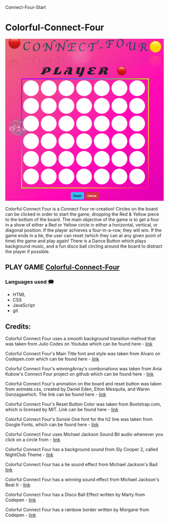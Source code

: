 Connect-Four-Start
# Colorful-Connect-Four

![Connect Four](/assets/images/color-connect-four.jpg "Connect Four")

Colorful Connect Four is a Connect Four re-creation! Circles on the board can be clicked in order to start the game, dropping the Red & Yellow piece to the bottom of the board. The main objective of the game is to get a four in a show of either a Red or Yellow circle in either a horizontal, vertical, or diagonal position. If the player achieves a four-in-a-row, they will win. If the game ends in a tie, the user can reset (which they can at any given point of time) the game and play again! There is a Dance Button which plays background music, and a fun disco ball circling around the board to distract the player if possible.


## PLAY GAME [Colorful-Connect-Four](https://colorfulconnectfour.netlify.app/)

### Languages used 🗯

 * HTML
 * CSS
 * JavaScript
 * git

## Credits:

Colorful Connect Four uses a smooth background transition method that was taken from Julio Codes on Youtube which can be found here - [link](https://www.youtube.com/watch?v=fBRzD6dwJfw&ab_channel=JulioCodes)

Colorful Connect Four's Main Title font and style was taken from Alvaro on Codepen.com which can be found here - [link](https://codepen.io/alvarotrigo/pen/xxLvyOG)

Colorful Connect Four's winningArray's combonations was taken from Ania Kubow's Connect Four project on github which can be found here - [link](https://github.com/kubowania/connect-four)

Colorful Connect Four's animation on the board and reset button was taken from animate.css, created by Daniel Eden, Elton Mesquita, and Waren Gonzagawhich. The link can be found here - [link](https://animate.style/)

Colorful Connect Four's Reset Button Color was taken from Bootstrap.com, which is licensed by MIT. Link can be found here - [link](https://getbootstrap.com/)

Colorful Connect Four's Sonsie One font for the h2 line was taken from Google Fonts, which can be found here - [link](https://fonts.google.com/)

Colorful Connect Four uses Michael Jackson Sound Bit audio whenever you click on a circle from - [link](https://www.youtube.com/watch?v=e62M-5-7ajY&t=136s&ab_channel=KiedisEnvy)

Colorful Connect Four has a background sound from Sly Cooper 2, called NightClub Theme - [link](https://www.youtube.com/watch?v=nMaOPytadLU&t=251s&ab_channel=pikagirl123)

Colorful Connect Four has a tie sound effect from Michael Jackson's Bad [link](https://www.youtube.com/watch?v=k-B2Uux-D-I&ab_channel=MichaelJayHD)

Colorful Connect Four has a winning sound effect from Michael Jackson's Beat It - [link](https://www.youtube.com/watch?v=a5JHrrVRmek&ab_channel=ThaynaAndradeAlvarenga)

Colorful Connect Four has a Disco Ball Effect written by Marty from Codepen - [link](https://codepen.io/msaetre/pen/eYwqrb)

Colorful Connect Four has a rainbow border written by Morgane from Codepen - [link](https://codepen.io/unnegative/pen/dVwYBq)